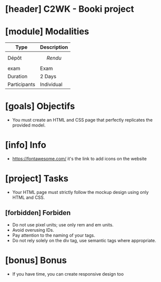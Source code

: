 # [header] C2WK - Booki project

# [module] Modalities

| Type | Description |
| - | - |
| Dépôt | $$Rendu$$ |
| exam | Exam |
| Duration | 2 Days |
| Participants | Individual |



# [goals] Objectifs

- You must create an HTML and CSS page that perfectly replicates the provided model.

# [info] Info

- https://fontawesome.com/ it's the link to add icons on the website


# [project] Tasks
- Your HTML page must strictly follow the mockup design using only HTML and CSS. 


## [forbidden] Forbiden
- Do not use pixel units; use only rem and em units.
- Avoid overusing IDs.
- Pay attention to the naming of your tags.
- Do not rely solely on the div tag, use semantic tags where appropriate.

# [bonus] Bonus
- If you have time, you can create responsive design too


